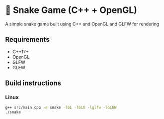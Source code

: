 # 🐍 Snake Game (C++ + OpenGL)

A simple snake game built using C++ and OpenGL and GLFW for rendering
 
## Requirements

- C++17+
- OpenGL
- GLFW
- GLEW

## Build instructions

### Linux

```bash
g++ src/main.cpp -o snake -lGL -lGLU -lglfw -lGLEW
./snake
```

